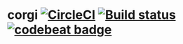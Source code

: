 # corgi [![CircleCI](https://circleci.com/gh/Frederick-S/corgi.svg?style=shield)](https://circleci.com/gh/Frederick-S/corgi) [![Build status](https://ci.appveyor.com/api/projects/status/396ql9h7g2fb3g2u/branch/master?svg=true)](https://ci.appveyor.com/project/Frederick-S/corgi/branch/master) [![codebeat badge](https://codebeat.co/badges/c2868a43-2e55-4f77-93a9-4e250812ea24)](https://codebeat.co/projects/github-com-frederick-s-corgi-master)
